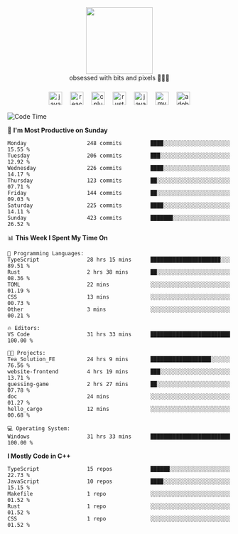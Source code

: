 


  <div align="center">
    
   <img src = "https://i.postimg.cc/W1R4TF4j/d6kpuve-c97567cf-518b-4b86-a271-5c89d88d22f7.gif"  width=150px height=150px />
 </div>

<div align="center">
  obsessed with bits and pixels 🧑‍💻🎨
</div>

  ###
<div align="center">
 <img src="https://cdn.jsdelivr.net/gh/devicons/devicon/icons/javascript/javascript-original.svg" height="30" alt="javascript logo"  />
  <img width="10" />
  <img src="https://cdn.jsdelivr.net/gh/devicons/devicon/icons/react/react-original.svg" height="30" alt="react logo"  />
  <img width="10" />
   <!--<img src="https://cdn.jsdelivr.net/gh/devicons/devicon/icons/nodejs/nodejs-original.svg" height="30" alt="nodejs logo"  />
  <img width="10" />
 <img src="https://cdn.jsdelivr.net/gh/devicons/devicon/icons/flutter/flutter-original.svg" height="30" alt="flutter logo"  />
 <img width="10" />-->
  <img src="https://cdn.jsdelivr.net/gh/devicons/devicon/icons/cplusplus/cplusplus-original.svg" height="30" alt="cpluplus logo"  />
  <img width="10" />
    <img src="https://cdn.jsdelivr.net/gh/devicons/devicon/icons/rust/rust-original.svg" height="30" alt="rust logo"  />
  <img width="10" />
  <img src="https://cdn.jsdelivr.net/gh/devicons/devicon/icons/java/java-original.svg" height="30" alt="java logo"  />
  <img width="10" />
  <img src="https://skillicons.dev/icons?i=mysql" height="30" alt="mysql logo"  />
  <img width="10" />
  <img src="https://skillicons.dev/icons?i=pr" height="30" alt="adobepremierepro logo"  />
</div>

<!--START_SECTION:waka-->
![Code Time](http://img.shields.io/badge/Code%20Time-1%2C839%20hrs%2020%20mins-blue)

📅 **I'm Most Productive on Sunday** 

```text
Monday                   248 commits         ████░░░░░░░░░░░░░░░░░░░░░   15.55 % 
Tuesday                  206 commits         ███░░░░░░░░░░░░░░░░░░░░░░   12.92 % 
Wednesday                226 commits         ████░░░░░░░░░░░░░░░░░░░░░   14.17 % 
Thursday                 123 commits         ██░░░░░░░░░░░░░░░░░░░░░░░   07.71 % 
Friday                   144 commits         ██░░░░░░░░░░░░░░░░░░░░░░░   09.03 % 
Saturday                 225 commits         ████░░░░░░░░░░░░░░░░░░░░░   14.11 % 
Sunday                   423 commits         ███████░░░░░░░░░░░░░░░░░░   26.52 % 
```


📊 **This Week I Spent My Time On** 

```text
💬 Programming Languages: 
TypeScript               28 hrs 15 mins      ██████████████████████░░░   89.51 % 
Rust                     2 hrs 38 mins       ██░░░░░░░░░░░░░░░░░░░░░░░   08.36 % 
TOML                     22 mins             ░░░░░░░░░░░░░░░░░░░░░░░░░   01.19 % 
CSS                      13 mins             ░░░░░░░░░░░░░░░░░░░░░░░░░   00.73 % 
Other                    3 mins              ░░░░░░░░░░░░░░░░░░░░░░░░░   00.21 % 

🔥 Editors: 
VS Code                  31 hrs 33 mins      █████████████████████████   100.00 % 

🐱‍💻 Projects: 
Tea_Solution_FE          24 hrs 9 mins       ███████████████████░░░░░░   76.56 % 
website-frontend         4 hrs 19 mins       ███░░░░░░░░░░░░░░░░░░░░░░   13.71 % 
guessing-game            2 hrs 27 mins       ██░░░░░░░░░░░░░░░░░░░░░░░   07.78 % 
doc                      24 mins             ░░░░░░░░░░░░░░░░░░░░░░░░░   01.27 % 
hello_cargo              12 mins             ░░░░░░░░░░░░░░░░░░░░░░░░░   00.68 % 

💻 Operating System: 
Windows                  31 hrs 33 mins      █████████████████████████   100.00 % 
```

**I Mostly Code in C++** 

```text
TypeScript               15 repos            ██████░░░░░░░░░░░░░░░░░░░   22.73 % 
JavaScript               10 repos            ████░░░░░░░░░░░░░░░░░░░░░   15.15 % 
Makefile                 1 repo              ░░░░░░░░░░░░░░░░░░░░░░░░░   01.52 % 
Rust                     1 repo              ░░░░░░░░░░░░░░░░░░░░░░░░░   01.52 % 
CSS                      1 repo              ░░░░░░░░░░░░░░░░░░░░░░░░░   01.52 % 
```




<!--END_SECTION:waka-->
